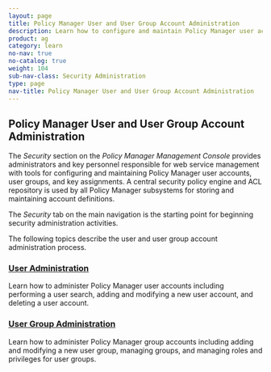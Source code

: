 ```yaml
---
layout: page
title: Policy Manager User and User Group Account Administration
description: Learn how to configure and maintain Policy Manager user accounts, user groups, and key assignments.
product: ag
category: learn
no-nav: true
no-catalog: true
weight: 104
sub-nav-class: Security Administration
type: page
nav-title: Policy Manager User and User Group Account Administration
---
```


## Policy Manager User and User Group Account Administration

The *Security* section on the *Policy Manager Management Console* provides administrators and key personnel responsible for web service management with tools for configuring and maintaining Policy Manager user accounts, user groups, and key assignments. A central security policy engine and ACL repository is used by all Policy Manager subsystems for storing and maintaining account definitions. 

The *Security* tab on the main navigation is the starting point for beginning security administration activities. 

The following topics describe the user and user group account administration process. 

### [User Administration](user_administration.html)

Learn how to administer Policy Manager user accounts including performing a user search, adding and modifying a new user account, and deleting a user account.

<div class = "divider1"></div>

### [User Group Administration](user_group_administration.html)

Learn how to administer Policy Manager group accounts including adding and modifying a new user group, managing groups, and managing roles and privileges for user groups.

<div class = "divider1"></div>

